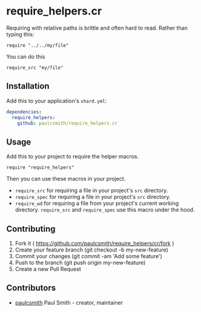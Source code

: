 # require_helpers.cr

Requiring with relative paths is brittle and often hard to read. Rather than
typing this:

```crystal
require "../../my/file"
```

You can do this

```crystal
require_src "my/file"
```

## Installation


Add this to your application's `shard.yml`:

```yaml
dependencies:
  require_helpers:
    github: paulcsmith/require_helpers.cr
```

## Usage

Add this to your project to require the helper macros.

```crystal
require "require_helpers"
```

Then you can use these macros in your project.

* `require_src` for requiring a file in your project's `src` directory.
* `require_spec` for requiring a file in your project's `src` directory.
* `require_wd` for requiring a file from your project's current working directory. `require_src` and `require_spec` use this macro under the hood.

## Contributing

1. Fork it ( https://github.com/paulcsmith/require_helpers/cr/fork )
2. Create your feature branch (git checkout -b my-new-feature)
3. Commit your changes (git commit -am 'Add some feature')
4. Push to the branch (git push origin my-new-feature)
5. Create a new Pull Request

## Contributors

- [paulcsmith](https://github.com/paulcsmith) Paul Smith - creator, maintainer
